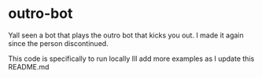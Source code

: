 # outro-bot
Yall seen a bot that plays the outro bot that kicks you out. I made it again since the person discontinued.

This code is specifically to run locally
Ill add more examples as I update this README.md
